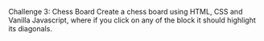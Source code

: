Challenge 3: Chess Board
Create a chess board using HTML, CSS and Vanilla Javascript, where if you click on any of the block it should highlight its diagonals.
